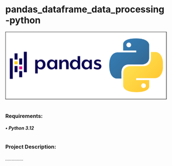 # pandas_dataframe_data_processing-python

![alt text](pandas.png)
#
### Requirements:
##### • Python 3.12
#
### Project Description:
###### ..............
